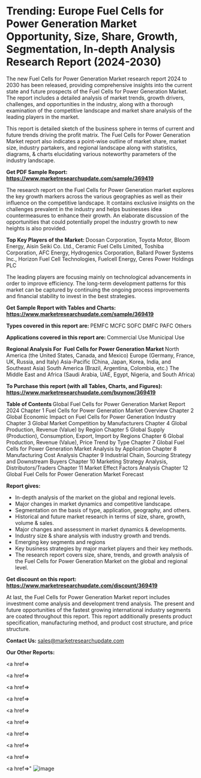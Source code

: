 # Trending: Europe Fuel Cells for Power Generation Market Opportunity, Size, Share, Growth, Segmentation, In-depth Analysis Research Report (2024-2030)

The new Fuel Cells for Power Generation Market research report 2024 to 2030 has been released, providing comprehensive insights into the current state and future prospects of the Fuel Cells for Power Generation Market. The report includes a detailed analysis of market trends, growth drivers, challenges, and opportunities in the industry, along with a thorough examination of the competitive landscape and market share analysis of the leading players in the market.

This report is detailed sketch of the business sphere in terms of current and future trends driving the profit matrix. The Fuel Cells for Power Generation Market report also indicates a point-wise outline of market share, market size, industry partakers, and regional landscape along with statistics, diagrams, &amp; charts elucidating various noteworthy parameters of the industry landscape.

<strong><b>Get PDF Sample Report: <a href=https://www.marketresearchupdate.com/sample/369419>https://www.marketresearchupdate.com/sample/369419</a></b></strong>

The research report on the Fuel Cells for Power Generation market explores the key growth markers across the various geographies as well as their influence on the competitive landscape. It contains exclusive insights on the challenges prevalent in the industry and helps businesses idea countermeasures to enhance their growth. An elaborate discussion of the opportunities that could potentially propel the industry growth to new heights is also provided.

<strong><b>Top Key Players of the Market:
</b></strong>Doosan Corporation, Toyota Motor, Bloom Energy, Aisin Seiki Co. Ltd., Ceramic Fuel Cells Limited, Toshiba Corporation, AFC Energy, Hydrogenics Corporation, Ballard Power Systems Inc., Horizon Fuel Cell Technologies, Fuelcell Energy, Ceres Power Holdings PLC<strong><b>
</b></strong>

The leading players are focusing mainly on technological advancements in order to improve efficiency. The long-term development patterns for this market can be captured by continuing the ongoing process improvements and financial stability to invest in the best strategies.

<strong><b>Get Sample Report with Tables and Charts: <a href=https://www.marketresearchupdate.com/sample/369419>https://www.marketresearchupdate.com/sample/369419</a></b></strong>

<strong><b>Types covered in this report are:
</b></strong>PEMFC
MCFC
SOFC
DMFC
PAFC
Others<strong><b>
</b></strong>

<strong><b>Applications covered in this report are:
</b></strong>Commercial Use
Municipal Use<strong><b>
</b></strong>

<strong><b>Regional Analysis For  Fuel Cells for Power Generation Market</b></strong><strong><b>
</b></strong>North America (the United States, Canada, and Mexico)
Europe (Germany, France, UK, Russia, and Italy)
Asia-Pacific (China, Japan, Korea, India, and Southeast Asia)
South America (Brazil, Argentina, Colombia, etc.)
The Middle East and Africa (Saudi Arabia, UAE, Egypt, Nigeria, and South Africa)

<strong><b>To Purchase this report (with all Tables, Charts, and Figures): <a href=https://www.marketresearchupdate.com/buynow/369419>https://www.marketresearchupdate.com/buynow/369419</a></b></strong>

<strong><b>Table of Contents</b></strong><strong><b>
</b></strong>Global Fuel Cells for Power Generation Market Report 2024
Chapter 1 Fuel Cells for Power Generation Market Overview
Chapter 2 Global Economic Impact on Fuel Cells for Power Generation Industry
Chapter 3 Global Market Competition by Manufacturers
Chapter 4 Global Production, Revenue (Value) by Region
Chapter 5 Global Supply (Production), Consumption, Export, Import by Regions
Chapter 6 Global Production, Revenue (Value), Price Trend by Type
Chapter 7 Global Fuel Cells for Power Generation Market Analysis by Application
Chapter 8 Manufacturing Cost Analysis
Chapter 9 Industrial Chain, Sourcing Strategy and Downstream Buyers
Chapter 10 Marketing Strategy Analysis, Distributors/Traders
Chapter 11 Market Effect Factors Analysis
Chapter 12 Global Fuel Cells for Power Generation Market Forecast

<strong><b>Report gives:</b></strong>

- In-depth analysis of the market on the global and regional levels.
- Major changes in market dynamics and competitive landscape.
- Segmentation on the basis of type, application, geography, and others.
- Historical and future market research in terms of size, share, growth, volume &amp; sales.
- Major changes and assessment in market dynamics &amp; developments.
- Industry size &amp; share analysis with industry growth and trends.
- Emerging key segments and regions
- Key business strategies by major market players and their key methods.
- The research report covers size, share, trends, and growth analysis of the Fuel Cells for Power Generation Market on the global and regional level.

<strong><b>Get discount on this report: <a href=https://www.marketresearchupdate.com/discount/369419>https://www.marketresearchupdate.com/discount/369419</a></b></strong>

At last, the Fuel Cells for Power Generation Market report includes investment come analysis and development trend analysis. The present and future opportunities of the fastest growing international industry segments are coated throughout this report. This report additionally presents product specification, manufacturing method, and product cost structure, and price structure.

<strong><b>Contact Us:
</b></strong>sales@marketresearchupdate.com

<strong>Our Other Reports:</strong>

<a href=></a>

<a href=></a>

<a href=></a>

<a href=></a>

<a href=></a>

<a href=></a>

<a href=></a>

<a href=></a>

<a href=></a>

<a href=></a>"
![image](https://github.com/Gayatrikarjule/Market-Analysis-360/assets/97346546/337e24f6-fa3a-4382-8dd3-19b9eb8297ba)

